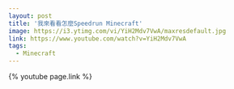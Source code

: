 ```yaml
---
layout: post
title: '我來看看怎麼Speedrun Minecraft'
image: https://i3.ytimg.com/vi/YiH2Mdv7VwA/maxresdefault.jpg
link: https://www.youtube.com/watch?v=YiH2Mdv7VwA
tags:
  - Minecraft
---
```


{% youtube page.link %}
